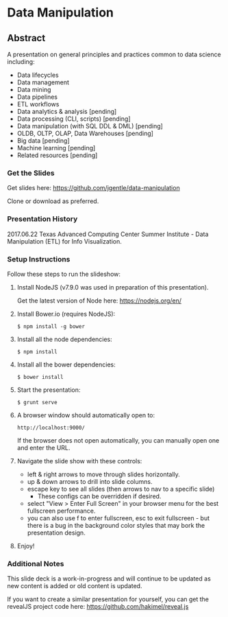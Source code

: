 # Data Manipulation

## Abstract

A presentation on general principles and practices common to data science including:

* Data lifecycles
* Data management
* Data mining
* Data pipelines
* ETL workflows
* Data analytics & analysis  [pending]
* Data processing (CLI, scripts)  [pending]
* Data manipulation (with SQL DDL & DML)  [pending]
* OLDB, OLTP, OLAP, Data Warehouses  [pending]
* Big data  [pending]
* Machine learning  [pending]
* Related resources  [pending]

### Get the Slides

Get slides here: https://github.com/jgentle/data-manipulation

Clone or download as preferred.

### Presentation History

2017.06.22 Texas Advanced Computing Center Summer Institute - Data Manipulation (ETL) for Info Visualization.

### Setup Instructions

Follow these steps to run the slideshow:

1) Install NodeJS (v7.9.0 was used in preparation of this presentation).

    Get the latest version of Node here: https://nodejs.org/en/

1) Install Bower.io (requires NodeJS):
    ```
    $ npm install -g bower
    ```

1) Install all the node dependencies:
    ```
    $ npm install
    ```

1) Install all the bower dependencies:
    ```
    $ bower install
    ```

1) Start the presentation:
    ```
    $ grunt serve
    ```
1) A browser window should automatically open to:
    ```
    http://localhost:9000/
    ```

    If the browser does not open automatically, you can manually open one and enter the URL.

1) Navigate the slide show with these controls:

    * left & right arrows to move through slides horizontally.
    * up & down arrows to drill into slide columns.
    * escape key to see all slides (then arrows to nav to a specific slide)
      * These configs can be overridden if desired.
    * select "View > Enter Full Screen" in your browser menu for the best fullscreen performance.
    * you can also use f to enter fullscreen, esc to exit fullscreen - but there is a bug in the background color styles that may bork the presentation design.

1) Enjoy!

### Additional Notes

This slide deck is a work-in-progress and will continue to be updated as new content is added or old content is updated.

If you want to create a similar presentation for yourself, you can get the revealJS project code here: https://github.com/hakimel/reveal.js
